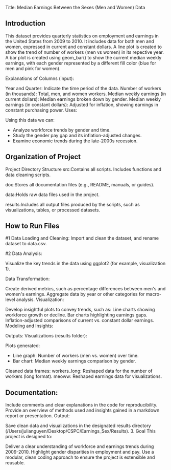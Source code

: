 Title: Median Earnings Between the Sexes (Men and Women) Data

## Introduction

This dataset provides quarterly statistics on employment and earnings in the United States from 2009 to 2010. It includes data for both men and women, expressed in current and constant dollars. A line plot is created to show the trend of number of workers (men vs women) in its repective year. A bar plot is created using geom_bar() to show the current median weekly earnings, with each gender represented by a different fill color (blue for men and pink for women).

Explanations of Columns (input):

Year and Quarter: Indicate the time period of the data.
Number of workers (in thousands): Total, men, and women workers.
Median weekly earnings (in current dollars): Median earnings broken down by gender.
Median weekly earnings (in constant dollars): Adjusted for inflation, showing earnings in constant purchasing power.
Uses:

Using this data we can:
* Analyze workforce trends by gender and time.
* Study the gender pay gap and its inflation-adjusted changes.
* Examine economic trends during the late-2000s recession.

## Organization of Project

Project Directory Structure
src:Contains all scripts. Includes functions and data cleaning scripts.

doc:Stores all documentation files (e.g., README, manuals, or guides).

data:Holds raw data files used in the project.

results:Includes all output files produced by the scripts, such as visualizations, tables, or processed datasets.


## How to Run Files

#1 Data Loading and Cleaning:
Import and clean the dataset, and rename dataset to data.csv.

#2 Data Analysis:

Visualize the key trends in the data using ggplot2 (for example, visualization 1).

Data Transformation:

Create derived metrics, such as percentage differences between men's and women's earnings.
Aggregate data by year or other categories for macro-level analysis.
Visualization:

Develop insightful plots to convey trends, such as:
Line charts showing workforce growth or decline.
Bar charts highlighting earnings gaps.
Inflation-adjusted comparisons of current vs. constant dollar earnings.
Modeling and Insights:

Outputs:
Visualizations (results folder):

Plots generated:
* Line graph: Number of workers (men vs. women) over time.
* Bar chart: Median weekly earnings comparison by gender.

Cleaned data frames:
workers_long: Reshaped data for the number of workers (long format).
meoww: Reshaped earnings data for visualizations.


## Documentation:

Include comments and clear explanations in the code for reproducibility.
Provide an overview of methods used and insights gained in a markdown report or presentation.
Output:

Save clean data and visualizations in the designated results directory (/Users/julianguyen/Desktop/CSPC/Earnings_Sex/Results).
3. Goal
This project is designed to:

Deliver a clear understanding of workforce and earnings trends during 2009-2010.
Highlight gender disparities in employment and pay.
Use a modular, clean coding approach to ensure the project is extensible and reusable.


